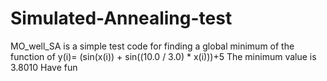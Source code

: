 # Simulated-Annealing-test
MO_well_SA is a simple test code for finding a global minimum of the function of y(i)= (sin(x(i)) + sin((10.0 / 3.0) * x(i)))+5
The minimum value is 3.8010
Have fun
